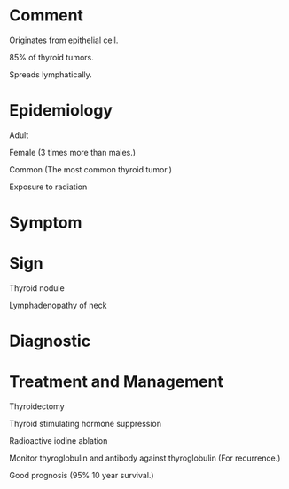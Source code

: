 # Comment

Originates from epithelial cell.

85% of thyroid tumors.

Spreads lymphatically.

# Epidemiology

Adult

Female
(3 times more than males.)

Common
(The most common thyroid tumor.)

Exposure to radiation

# Symptom

# Sign

Thyroid nodule

Lymphadenopathy of neck

# Diagnostic

# Treatment and Management

Thyroidectomy

Thyroid stimulating hormone suppression

Radioactive iodine ablation

Monitor thyroglobulin and antibody against thyroglobulin
(For recurrence.)

Good prognosis
(95% 10 year survival.)
